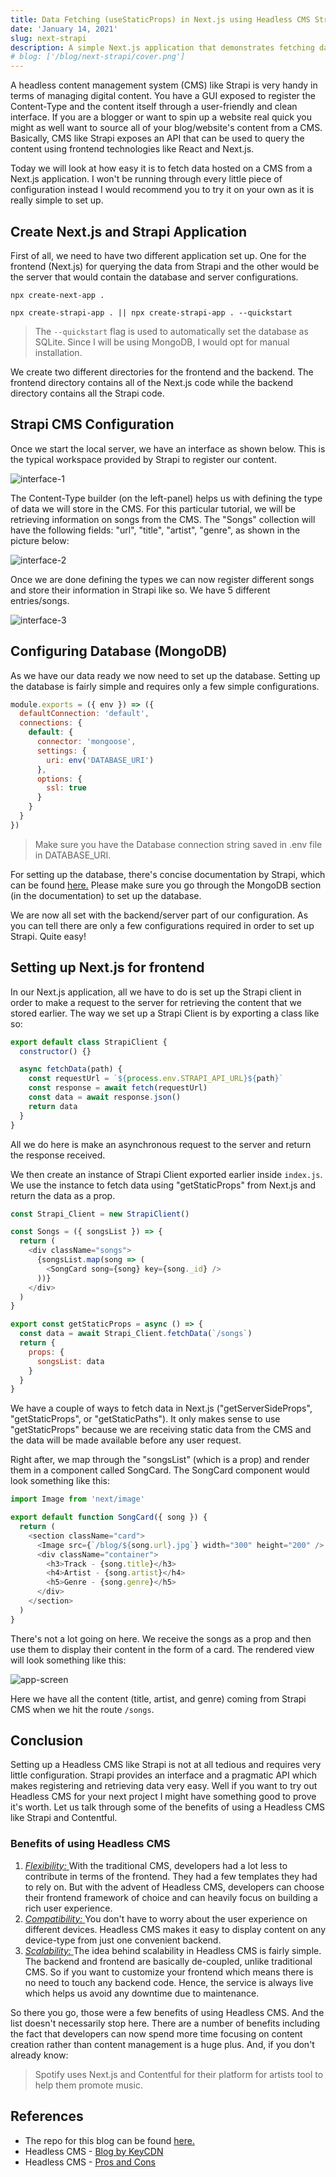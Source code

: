 ```yaml
---
title: Data Fetching (useStaticProps) in Next.js using Headless CMS Strapi.
date: 'January 14, 2021'
slug: next-strapi
description: A simple Next.js application that demonstrates fetching data hosted on a Headless CMS called Strapi through an API.
# blog: ['/blog/next-strapi/cover.png']
---
```


A headless content management system (CMS) like Strapi is very handy in terms of managing digital content. You have a GUI exposed to register the Content-Type and the content itself through a user-friendly and clean interface. If you are a blogger or want to spin up a website real quick you might as well want to source all of your blog/website's content from a CMS. Basically, CMS like Strapi exposes an API that can be used to query the content using frontend technologies like React and Next.js.

Today we will look at how easy it is to fetch data hosted on a CMS from a Next.js application. I won't be running through every little piece of configuration instead I would recommend you to try it on your own as it is really simple to set up.

## Create Next.js and Strapi Application

First of all, we need to have two different application set up. One for the frontend (Next.js) for querying the data from Strapi and the other would be the server that would contain the database and server configurations.

```js:next-strapi/frontend
npx create-next-app .
```

```js:next-strapi/backend
npx create-strapi-app . || npx create-strapi-app . --quickstart
```

> The `--quickstart` flag is used to automatically set the database as SQLite. Since I will be using MongoDB, I would opt for manual installation.

We create two different directories for the frontend and the backend. The frontend directory contains all of the Next.js code while the backend directory contains all the Strapi code.

## Strapi CMS Configuration

Once we start the local server, we have an interface as shown below. This is the typical workspace provided by Strapi to register our content.

<img src="/blog/next-strapi/1.png" alt="interface-1" />

The Content-Type builder (on the left-panel) helps us with defining the type of data we will store in the CMS. For this particular tutorial, we will be retrieving information on songs from the CMS. The "Songs" collection will have the following fields: "url", "title", "artist", "genre", as shown in the picture below:

<img src="/blog/next-strapi/2.png" alt="interface-2" />

Once we are done defining the types we can now register different songs and store their information in Strapi like so. We have 5 different entries/songs.

<img src="/blog/next-strapi/3.png" alt="interface-3" />

## Configuring Database (MongoDB)

As we have our data ready we now need to set up the database. Setting up the database is fairly simple and requires only a few simple configurations.

```js:config/database.js {7}
module.exports = ({ env }) => ({
  defaultConnection: 'default',
  connections: {
    default: {
      connector: 'mongoose',
      settings: {
        uri: env('DATABASE_URI')
      },
      options: {
        ssl: true
      }
    }
  }
})
```

> Make sure you have the Database connection string saved in .env file in DATABASE_URI.

For setting up the database, there's concise documentation by Strapi, which can be found [here.](https://strapi.io/documentation/developer-docs/latest/guides/databases.html) Please make sure you go through the MongoDB section (in the documentation) to set up the database.

We are now all set with the backend/server part of our configuration. As you can tell there are only a few configurations required in order to set up Strapi. Quite easy!

## Setting up Next.js for frontend

In our Next.js application, all we have to do is set up the Strapi client in order to make a request to the server for retrieving the content that we stored earlier. The way we set up a Strapi Client is by exporting a class like so:

```js:StrapiClient.js
export default class StrapiClient {
  constructor() {}

  async fetchData(path) {
    const requestUrl = `${process.env.STRAPI_API_URL}${path}`
    const response = await fetch(requestUrl)
    const data = await response.json()
    return data
  }
}
```

All we do here is make an asynchronous request to the server and return the response received.

We then create an instance of Strapi Client exported earlier inside `index.js`. We use the instance to fetch data using "getStaticProps" from Next.js and return the data as a prop.

```js:pages/songs/index.js
const Strapi_Client = new StrapiClient()

const Songs = ({ songsList }) => {
  return (
    <div className="songs">
      {songsList.map(song => (
        <SongCard song={song} key={song._id} />
      ))}
    </div>
  )
}

export const getStaticProps = async () => {
  const data = await Strapi_Client.fetchData(`/songs`)
  return {
    props: {
      songsList: data
    }
  }
}
```

We have a couple of ways to fetch data in Next.js ("getServerSideProps", "getStaticProps", or "getStaticPaths"). It only makes sense to use "getStaticProps" because we are receiving static data from the CMS and the data will be made available before any user request.

Right after, we map through the "songsList" (which is a prop) and render them in a component called SongCard. The SongCard component would look something like this:

```js:components/SongCard.js
import Image from 'next/image'

export default function SongCard({ song }) {
  return (
    <section className="card">
      <Image src={`/blog/${song.url}.jpg`} width="300" height="200" />
      <div className="container">
        <h3>Track - {song.title}</h3>
        <h4>Artist - {song.artist}</h4>
        <h5>Genre - {song.genre}</h5>
      </div>
    </section>
  )
}
```

There's not a lot going on here. We receive the songs as a prop and then use them to display their content in the form of a card. The rendered view will look something like this:

<img src="/blog/next-strapi/app-screen.png" alt="app-screen" />

Here we have all the content (title, artist, and genre) coming from Strapi CMS when we hit the route `/songs`.

## Conclusion

Setting up a Headless CMS like Strapi is not at all tedious and requires very little configuration. Strapi provides an interface and a pragmatic API which makes registering and retrieving data very easy. Well if you want to try out Headless CMS for your next project I might have something good to prove it's worth. Let us talk through some of the benefits of using a Headless CMS like Strapi and Contentful.

### Benefits of using Headless CMS

1. <u>
     <i>Flexibility:</i>
   </u> With the traditional CMS, developers had a lot less to contribute in terms of the frontend. They
   had a few templates they had to rely on. But with the advent of Headless CMS, developers can choose
   their frontend framework of choice and can heavily focus on building a rich user experience.

2. <u>
     <i>Compatibility:</i>
   </u> You don't have to worry about the user experience on different devices. Headless CMS makes it
   easy to display content on any device-type from just one convenient backend.

3. <u>
     <i>Scalability:</i>
   </u> The idea behind scalability in Headless CMS is fairly simple. The backend and frontend are basically
   de-coupled, unlike traditional CMS. So if you want to customize your frontend which means there is
   no need to touch any backend code. Hence, the service is always live which helps us avoid any downtime
   due to maintenance.

So there you go, those were a few benefits of using Headless CMS. And the list doesn't necessarily stop here. There are a number of benefits including the fact that developers can now spend more time focusing on content creation rather than content management is a huge plus. And, if you don't already know:

> Spotify uses Next.js and Contentful for their platform for artists tool to help them promote music.

## References

- The repo for this blog can be found [here.](https://github.com/Boro23-wq/Next.js-Strapi-CMS)
- Headless CMS - [Blog by KeyCDN](https://www.keycdn.com/blog/headless-cms)
- Headless CMS - [Pros and Cons](https://www.softkraft.co/headless-cms-pros-cons/)

